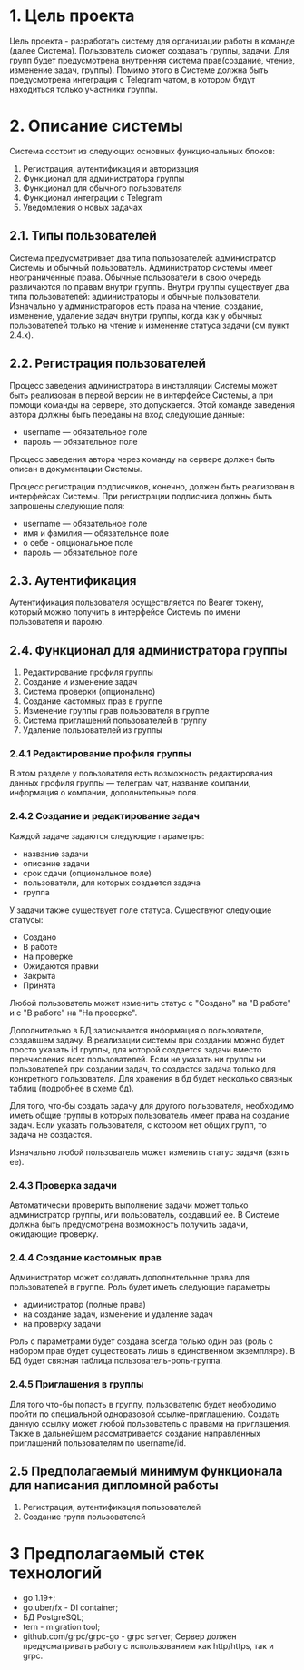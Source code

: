 # 1. Цель проекта

Цель проекта - разработать систему для организации работы в команде (далее Система). Пользователь сможет создавать
группы, задачи. Для групп будет предусмотрена внутренняя система прав(создание, чтение, изменение задач, группы).
Помимо этого в Системе должна быть предусмотрена интеграция с Telegram чатом, в котором будут находиться только участники группы.


# 2. Описание системы

Система состоит из следующих основных функциональных блоков:
1. Регистрация, аутентификация и авторизация
2. Функционал для администратора группы
3. Функционал для обычного пользователя
4. Функционал интеграции с Telegram
5. Уведомления о новых задачах


## 2.1. Типы пользователей

Система предусматривает два типа пользователей: администратор Системы и обычный пользователь.
Администратор системы имеет неограниченные права. Обычные пользователи в свою очередь различаются по правам внутри группы.
Внутри группы существует два типа пользователей: администраторы и обычные пользователи. Изначально у администраторов
есть права на чтение, создание, изменение, удаление задач внутри группы, когда как у обычных пользователей
только на чтение и изменение статуса задачи (см пункт 2.4.х).


## 2.2. Регистрация пользователей

Процесс заведения администратора в инсталляции Системы может быть реализован
в первой версии не в интерфейсе Системы, а при помощи команды на сервере,
это допускается. Этой команде заведения автора должны быть переданы на вход
следующие данные:

* username — обязательное поле
* пароль — обязательное поле

Процесс заведения автора через команду на сервере должен быть описан в
документации Системы.

Процесс регистрации подписчиков, конечно, должен быть реализован в
интерфейсах Системы. При регистрации подписчика должны быть запрошены
следующие поля:

* username — обязательное поле
* имя и фамилия — обязательное поле
* о себе - опциональное поле
* пароль — обязательное поле


## 2.3. Аутентификация

Аутентификация пользователя осуществляется по Bearer токену, который можно получить в интерфейсе Системы по имени пользователя и
паролю.


## 2.4. Функционал для администратора группы

1. Редактирование профиля группы
2. Создание и изменение задач
3. Система проверки (опционально)
4. Создание кастомных прав в группе
5. Изменение группы прав пользователя в группе
6. Система приглашений пользователей в группу
7. Удаление пользователей из группы


### 2.4.1 Редактирование профиля группы

В этом разделе у пользователя есть возможность редактирования данных профиля группы — телеграм чат, название компании,
информация о компании, дополнительные поля.


### 2.4.2 Создание и редактирование задач

Каждой задаче задаются следующие параметры:
* название задачи
* описание задачи
* срок сдачи (опциональное поле)
* пользователи, для которых создается задача
* группа

У задачи также существует поле статуса. Существуют следующие статусы:
* Создано
* В работе
* На проверке
* Ожидаются правки
* Закрыта
* Принята

Любой пользователь может изменить статус с "Создано" на "В работе" и с "В работе" на "На проверке".

Дополнительно в БД записывается информация о пользователе, создавшем задачу. В реализации системы при создании можно
будет просто указать id группы, для которой создается задачи вместо перечисления всех пользователей.
Если не указать ни группы ни пользователей при создании задач, то создастся задача только для конкретного пользователя.
Для хранения в бд будет несколько связных таблиц (подробнее в схеме бд).

Для того, что-бы создать задачу для другого пользователя, необходимо иметь общие группы в которых пользователь имеет права
на создание задач. Если указать пользователя, с котором нет общих групп, то задача не создастся.

Изначально любой пользователь может изменить статус задачи (взять ее).


### 2.4.3 Проверка задачи

Автоматически проверить выполнение задачи может только администратор группы, или пользователь, создавший ее.
В Системе должна быть предусмотрена возможность получить задачи, ожидающие проверку.


### 2.4.4 Создание кастомных прав

Администратор может создавать дополнительные права для пользователей в группе.
Роль будет иметь следующие параметры
* администратор (полные права)
* на создание задач, изменение и удаление задач
* на проверку задачи

Роль с параметрами будет создана всегда только один раз (роль с набором прав будет существовать лишь в единственном экземпляре).
В БД будет связная таблица пользователь-роль-группа.


### 2.4.5 Приглашения в группы
Для того что-бы попасть в группу, пользователю будет необходимо пройти по специальной одноразовой ссылке-приглашению.
Создать данную ссылку может любой пользователь с правами на приглашения.
Также в дальнейшем рассматривается создание направленных приглашений пользователям по username/id.


## 2.5 Предполагаемый минимум функционала для написания дипломной работы
1. Регистрация, аутентификация пользователей
2. Создание групп пользователей

# 3 Предполагаемый стек технологий
- go 1.19+;
- go.uber/fx - DI container;
- БД PostgreSQL;
- tern - migration tool;
- github.com/grpc/grpc-go - grpc server;
Сервер должен предусматривать работу с использованием как http/https, так и grpc.